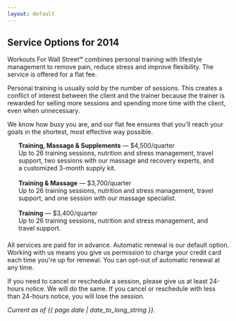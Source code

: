 ```yaml
---
layout: default
---
```


## Service Options for 2014

Workouts For Wall Street℠ combines personal training with lifestyle management to remove pain, reduce stress and improve flexibility. The service is offered for a flat fee. 

Personal training is usually sold by the number of sessions. This creates a conflict of interest between the client and the trainer because the trainer is rewarded for selling more sessions and spending more time with the client, even when unnecessary.

We know how busy you are, and our flat fee ensures that you'll reach your goals in the shortest, most effective way possible.

<div style="max-width:90%;margin:0 auto 1.5em;">
<strong>Training, Massage & Supplements</strong> — $4,500/quarter</br>
Up to 26 training sessions, nutrition and stress management, travel support, two sessions with our massage and recovery experts, and a customized 3-month supply kit.</br>
</br>
<strong>Training & Massage</strong> — $3,700/quarter</br>
Up to 26 training sessions, nutrition and stress management, travel support, and one session with our massage specialist.</br>
</br>
<strong>Training</strong> — $3,400/quarter</br>
Up to 26 training sessions, nutrition and stress management, and travel support.</br>
</div>

All services are paid for in advance. Automatic renewal is our default option. Working with us means you give us permission to charge your credit card each time you're up for renewal. You can opt-out of automatic renewal at any time.

If you need to cancel or reschedule a session, please give us at least 24-hours notice. We will do the same. If you cancel or reschedule with less than 24-hours notice, you will lose the session.

*Current as of {{ page.date | date_to_long_string }}.*

